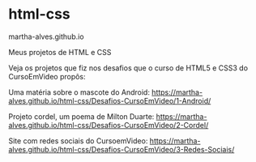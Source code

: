 # html-css

martha-alves.github.io

Meus projetos de HTML e CSS

Veja os projetos que fiz nos desafios que o curso de HTML5 e CSS3 do CursoEmVideo propôs:

Uma matéria sobre o mascote do Android: https://martha-alves.github.io/html-css/Desafios-CursoEmVideo/1-Android/

Projeto cordel, um poema de Milton Duarte: https://martha-alves.github.io/html-css/Desafios-CursoEmVideo/2-Cordel/

Site com redes sociais do CursoemVideo: https://martha-alves.github.io/html-css/Desafios-CursoEmVideo/3-Redes-Sociais/

